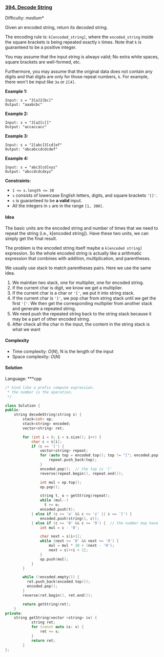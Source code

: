 ### [394\. Decode String](https://leetcode-cn.com/problems/decode-string/)

Difficulty: *medium**


Given an encoded string, return its decoded string.

The encoding rule is: `k[encoded_string]`, where the `encoded_string` inside the square brackets is being repeated exactly `k` times. Note that `k` is guaranteed to be a positive integer.

You may assume that the input string is always valid; No extra white spaces, square brackets are well-formed, etc.

Furthermore, you may assume that the original data does not contain any digits and that digits are only for those repeat numbers, `k`. For example, there won't be input like `3a` or `2[4]`.

**Example 1:**

```
Input: s = "3[a]2[bc]"
Output: "aaabcbc"
```

**Example 2:**

```
Input: s = "3[a2[c]]"
Output: "accaccacc"
```

**Example 3:**

```
Input: s = "2[abc]3[cd]ef"
Output: "abcabccdcdcdef"
```

**Example 4:**

```
Input: s = "abc3[cd]xyz"
Output: "abccdcdcdxyz"
```

**Constraints:**

*   `1 <= s.length <= 30`
*   `s` consists of lowercase English letters, digits, and square brackets `'[]'`.
*   `s` is guaranteed to be **a valid** input.
*   All the integers in `s` are in the range `[1, 300]`.

#### Idea
The basic units are the encoded string and number of times that we need to repeat the string (i.e., k[encoded string]).
Have these two units, we can simply get the final result.

The problem is the encoded string itself maybe a `k[encoded string]` expression.
So the whole encoded string is actually like a arithmatic expression that combines with
addition, multiplication, and parentheses.

We usually use stack to match parentheses pairs. Here we use the same idea.
1. We maintian two stack, one for multiplier, one for encoded string.
2. If the current char is digit, we know we get a multiplier.
3. If the current char is a char or `'['`, we put it into string stack.
4. If the current char is `']'`, we pop char from string stack until we get the first `'['`.
We then get the corresponding multiplier from another stack and generate a repeated string.
5. We need push the repeated string back to the string stack because it may be a part of
other encoded string.
6. After check all the char in the input, the content in the string stack is what we want

#### Complexity
- Time complexity: $O(N)$, N is the length of the input
- Space complexity: $O(N)$

#### Solution
Language: ***cpp

```cpp
/* kind like a prefix compute expression.
 * the number is the operation. 
 */

class Solution {
public:
    string decodeString(string s) {
        stack<int> op;
        stack<string> encoded;
        vector<string> ret;

        for (int i = 0; i < s.size(); i++) {
            char c = s[i];
            if (c == ']') {
                vector<string> repeat;
                for (auto top = encoded.top(); top != "["; encoded.pop(), top = encoded.top()) {
                    repeat.push_back(top);
                }
                encoded.pop();  // the top is '['
                reverse(repeat.begin(), repeat.end());

                int mul = op.top();
                op.pop();

                string t, o = getString(repeat);
                while (mul--)
                  t += o;
                encoded.push(t);
            } else if (c >= 'a' && c <= 'z' || c == '[') {
                encoded.push(string(1, c));
            } else if (c >= '0' && c <= '9') {  // the number may have more than 1 digit
                int mul = c - '0';

                char next = s[i+1];
                while (next >= '0' && next <= '9') {
                    mul = mul * 10 + (next - '0');
                    next = s[++i + 1];
                }
                op.push(mul);
            }
        }

        while (!encoded.empty()) {
          ret.push_back(encoded.top());
          encoded.pop();
        }
        reverse(ret.begin(), ret.end());

        return getString(ret);
    }
private:
    string getString(vector <string> &v) {
            string ret;
            for (const auto &s: v) {
                ret += s;
            }
            return ret;
        }
};
```
